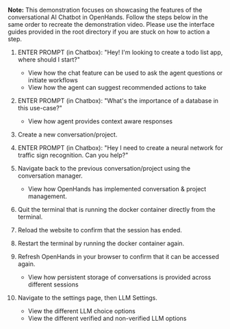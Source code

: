 **Note:**
This demonstration focuses on showcasing the features of the conversational AI Chatbot in OpenHands. 
Follow the steps below in the same order to recreate the demonstration video.
Please use the interface guides provided in the root directory if you are stuck on how to action a step.

1. ENTER PROMPT (in Chatbox): "Hey! I'm looking to create a todo list app, where should I start?"
    - View how the chat feature can be used to ask the agent questions or initiate workflows
    - View how the agent can suggest recommended actions to take

2. ENTER PROMPT (in Chatbox): "What's the importance of a database in this use-case?"
    - View how agent provides context aware responses

3. Create a new conversation/project.

4. ENTER PROMPT (in Chatbox): "Hey I need to create a neural network for traffic sign recognition. Can you help?"

5. Navigate back to the previous conversation/project using the conversation manager.
    - View how OpenHands has implemented conversation & project management.

6. Quit the terminal that is running the docker container directly from the terminal.

7. Reload the website to confirm that the session has ended.

8. Restart the terminal by running the docker container again.

9. Refresh OpenHands in your browser to confirm that it can be accessed again.
    - View how persistent storage of conversations is provided across different sessions

10. Navigate to the settings page, then LLM Settings.
    - View the different LLM choice options
    - View the different verified and non-verified LLM options